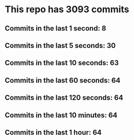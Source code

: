 # This repo has 3093 commits

## Commits in the last 1 second: 8
## Commits in the last 5 seconds: 30
## Commits in the last 10 seconds: 63
## Commits in the last 60 seconds: 64
## Commits in the last 120 seconds: 64
## Commits in the last 10 minutes: 64
## Commits in the last 1 hour: 64
